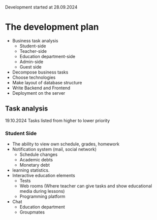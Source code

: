 Development started at 28.09.2024
# The development plan
* Business task analysis
  * Student-side
  * Teacher-side
  * Education department-side
  * Admin-side
  * Guest side
* Decompose business tasks
* Choose technologies
* Make layout of database structure 
* Write Backend and Frontend
* Deployment on the server

## Task analysis
19.10.2024
Tasks listed from higher to lower priority
### Student Side 
* The ability to view own schedule, grades, homework
* Notification system (mail, social network)
  * Schedule changes
  * Academic debts
  * Monetary debt
* learning statistics.
* Interactive education elements
  * Tests
  * Web rooms (Where teacher can give tasks and show educational media during lessons)
  * Programming platform
* Chat
  * Education department
  * Groupmates

  